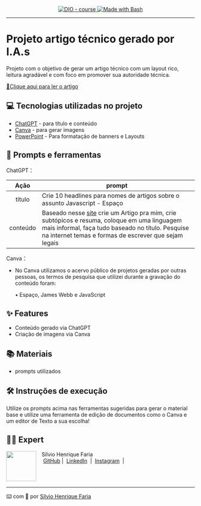 
<p align="center">
  <a href="https://dio.me/"><img src="https://img.shields.io/badge/DIO-Course-28DA77?logo=youtube" alt="DIO - course">
  </a>
  <a href="https://www.gnu.org/software/bash/" title="Go to Bash homepage"><img src="https://img.shields.io/badge/Prompt-Project-blue?logo=gnu-bash&amp;logoColor=white" alt="Made with Bash">
  </a>
</p>

-------

# Projeto artigo técnico gerado por I.A.s

Projeto com o objetivo de gerar um artigo técnico com um layout rico, leitura agradável e com foco em promover sua autoridade técnica.

<a href="[https://web.dio.me/articles/javascript-no-espaco-james-webb?back=%2Fhome&page=1&order=oldest" title= "View PDF now](https://l.facebook.com/l.php?u=https%3A%2F%2Fdio.me%2Farticles%2Fjavascript-no-espaco-james-webb%3Ffbclid%3DIwAR1_QMlJlkhnhovEuVm-dxd4YnAc3e2xTv5yOnI53v_Z11f5gSdkSQ3oUgc&h=AT2vxuZTvks6fGfaBYSKpYJY1I6OUICyaToGI50joiJjDEC26E1dSAtMvQ_qK2h9PYQmdZWSo4Rmlda58usvpHXzWbyF6bceJMAiCQcD_HMewlfR_EWcZ21shoIUIzLvQC5u&__tn__=%2CmH-R&c[0]=AT0VKj4yH5xqgglLiwNJHDaMDVjFuLtCTJO-lve-Ibk8DapmzsrXRk1k9ol6wqRMTLrpaPdVu2i2AvZo_aKjb1Zvl3i8SfORGB0adnuCRLzKPKsOt5BUO_2JVc5TlhETe08NtfobwnKS_gbYFoi8ml5EyzXRz8WDp0aD4fL6PUI9KUNRRdcS)"> 📕Clique aqui para ler o artigo</a>

## 💻 Tecnologias utilizadas no projeto

- [ChatGPT](https://chat.openai.com/) - para título e conteúdo
- [Canva](https://canva.com) - para gerar imagens
- [PowerPoint](https://www.microsoft.com/en/microsoft-365/powerpoint) - Para formatação de banners e Layouts

## 📄 Prompts e ferramentas


ChatGPT：

|   Ação   | prompt                                                                                                                                                                                                                                                                         |
| :------: | ------------------------------------------------------------------------------------------------------------------------------------------------------------------------------------------------------------------------------------------------------------------------------ |
|  título  | Crie 10 headlines para nomes de artigos sobre o assunto Javascript - Espaço                                                                                                                                                                                                    |
| conteúdo | Baseado nesse [site](https://www.theverge.com/2022/8/18/23206110/james-webb-space-telescope-javascript-jwst-instrument-control) crie um Artigo pra mim, crie subtópicos e resuma, coloque em uma linguagem mais informal, faça tudo baseado no título. Pesquise na internet temas e formas de escrever que sejam legais |


Canva：

- No Canva utilizamos o acervo público de projetos geradas por outras pessoas, os termos de pesquisa que utilizei durante a gravação do conteúdo foram:

  • Espaço, James Webb e JavaScript



## ✨ Features

- Conteúdo gerado via ChatGPT
- Criação de imagens via Canva

## 📚 Materiais

- prompts utilizados

## 🛠️ Instruções de execução

Utilize os prompts acima nas ferramentas sugeridas para gerar o material base e utilize uma ferramenta de edição de documentos como o Canva e um editor de Texto a sua escolha!

## 👨‍💻 Expert

<p>
    <img 
      align=left 
      margin=10 
      width=80 
      src="https://avatars.githubusercontent.com/u/14798308?u=450d78476be136ea67a4c39b1810eba389476e92&v=4"
    />
    <p>&nbsp&nbsp&nbspSílvio Henrique Faria<br>
    &nbsp&nbsp&nbsp
    <a href="https://github.com/silviodarko">
    GitHub</a>&nbsp;|&nbsp;
    <a href="https://www.linkedin.com/in/s%C3%ADlvio-henrique-faria-b23a1b165/">LinkedIn</a>
&nbsp;|&nbsp;
    <a href="https://www.instagram.com/silvenrique_/">
    Instagram</a>
&nbsp;|&nbsp;</p>
</p>
<br/><br/>
<p>

---

⌨️ com 💜 por [Sílvio Henrique Faria](https://github.com/silviodarko)
